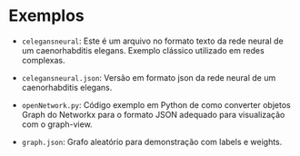 # Exemplos

- `celegansneural`: Este é um arquivo no formato texto da rede neural de um caenorhabditis elegans. Exemplo clássico utilizado em redes complexas.

- `celegansneural.json`: Versão em formato json da rede neural de um caenorhabditis elegans.

- `openNetwork.py`: Código exemplo em Python de como converter objetos Graph do Networkx para o formato JSON adequado para visualização com o graph-view.

- `graph.json`: Grafo aleatório para demonstração com labels e weights.